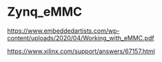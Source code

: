 # Zynq_eMMC
https://www.embeddedartists.com/wp-content/uploads/2020/04/Working_with_eMMC.pdf

https://www.xilinx.com/support/answers/67157.html

